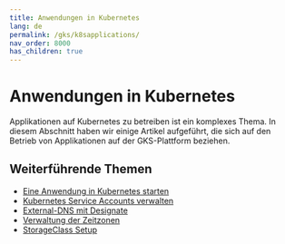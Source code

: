 ```yaml
---
title: Anwendungen in Kubernetes
lang: de
permalink: /gks/k8sapplications/
nav_order: 8000
has_children: true
---
```

<!-- LTeX:  language=de-DE -->

# Anwendungen in Kubernetes

Applikationen auf Kubernetes zu betreiben ist ein komplexes Thema. In diesem Abschnitt haben wir einige Artikel aufgeführt, die sich auf den Betrieb von Applikationen auf der GKS-Plattform beziehen.

## Weiterführende Themen

* [Eine Anwendung in Kubernetes starten](/gks/k8sapplications/runningapplications/)
* [Kubernetes Service Accounts verwalten](/gks/k8sapplications/serviceaccounts/)
* [External-DNS mit Designate](/gks/k8sapplications/externaldnsanddesignate/)
* [Verwaltung der Zeitzonen](/gks/k8sapplications/timezones/)
* [StorageClass Setup](/gks/k8sapplications/storageclasses/)
